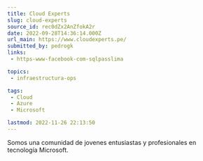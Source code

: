 ```yaml
---
title: Cloud Experts
slug: cloud-experts
source_id: rec0dZx2AnZfokA2r
date: 2022-09-28T14:36:14.000Z
url_main: https://www.cloudexperts.pe/
submitted_by: pedrogk
links: 
 - https-www-facebook-com-sqlpasslima

topics: 
 - infraestructura-ops

tags: 
 - Cloud
 - Azure
 - Microsoft

lastmod: 2022-11-26 22:13:50
---
```


Somos una comunidad de jovenes entusiastas y profesionales en tecnología Microsoft.

